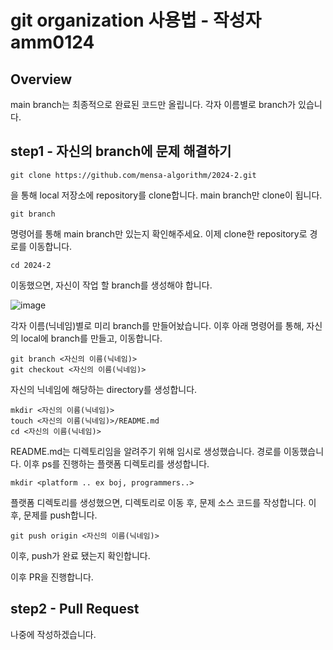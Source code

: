 
# git organization 사용법 - 작성자 amm0124

## Overview
main branch는 최종적으로 완료된 코드만 올립니다.
각자 이름별로 branch가 있습니다.





## step1 - 자신의 branch에 문제 해결하기
	
    git clone https://github.com/mensa-algorithm/2024-2.git
   
 을 통해 local 저장소에 repository를 clone합니다. main branch만 clone이 됩니다.
   
	git branch 
   
 명령어를 통해 main branch만 있는지 확인해주세요. 이제 clone한 repository로 경로를 이동합니다.
	 
	cd 2024-2

이동했으면, 자신이 작업 할 branch를 생성해야 합니다. 

![image](https://github.com/user-attachments/assets/aeb21be6-4d6f-421f-9269-29342d5776f4)

각자 이름(닉네임)별로 미리 branch를 만들어놨습니다.
이후 아래 명령어를 통해, 자신의 local에 branch를 만들고, 이동합니다.
  
    git branch <자신의 이름(닉네임)>
    git checkout <자신의 이름(닉네임)>

자신의 닉네임에 해당하는 directory를 생성합니다. 

    mkdir <자신의 이름(닉네임)>
    touch <자신의 이름(닉네임)>/README.md
    cd <자신의 이름(닉네임)>

README.md는 디렉토리임을 알려주기 위해 임시로 생성했습니다. 경로를 이동했습니다.
이후 ps를 진행하는 플랫폼 디렉토리를 생성합니다.

    mkdir <platform .. ex boj, programmers..>

플랫폼 디렉토리를 생성했으면, 디렉토리로 이동 후, 문제 소스 코드를 작성합니다.
이후, 문제를 push합니다.

    git push origin <자신의 이름(닉네임)>

이후, push가 완료 됐는지 확인합니다.

이후 PR을 진행합니다.


## step2 - Pull Request

나중에 작성하겠습니다.

    

 

